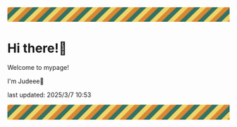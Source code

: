<!-- Header image -->
<img src="./pokemon/pokemon_40.png" width="1000">

# Hi there!👋

Welcome to mypage!

I'm Judeee🐷

last updated: 2025/3/7 10:53

<!-- Footer image -->
<img src="./pokemon/pokemon_40.png" width="1000">
